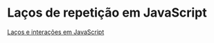 # Laços de repetição em JavaScript

[Laços e interações em JavaScript](https:developer.mozilla.org/pt-BR/docs/Web/JavaScript/Guide/Loops_and_iteration)


